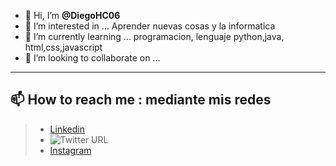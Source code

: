 - 👋 Hi, I’m **@DiegoHC06**
- 👀 I’m interested in ... Aprender nuevas cosas y la informatica
- 🌱 I’m currently learning ... programacion, lenguaje python,java, html,css,javascript
- 💞️ I’m looking to collaborate on ...


---
 📫 How to reach me : mediante mis redes  
---

> - [Linkedin](https://www.linkedin.com/in/diego-hc06/)
> - ![Twitter URL](https://img.shields.io/twitter/url?label=Follow&style=social&url=https%3A%2F%2Ftwitter.com%2Fdielhc06)
> - [Instagram](https://www.instagram.com/Diego_hc06)


<!-- DiegoHC06/DiegoHC06 is a ✨ special ✨ repository because its `README.md` (this file) appears on your GitHub profile.
You can click the Preview link to take a look at your changes. -->
